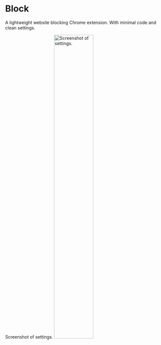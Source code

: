 # Block
A lightweight website blocking Chrome extension. With minimal code and clean settings.

Screenshot of settings.
<img width="50%" alt="Screenshot of settings." src="https://github.com/oscarmcdougall/Block/blob/master/preview.png?raw=true">
